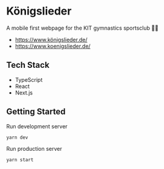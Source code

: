 # Königslieder

A mobile first webpage for the KIT gymnastics sportsclub 🤸‍♀️

- <https://www.königslieder.de/>
- <https://www.koenigslieder.de/>

## Tech Stack

- TypeScript
- React
- Next.js

## Getting Started

Run development server

```shell
yarn dev
```

Run production server

```shell
yarn start
```
